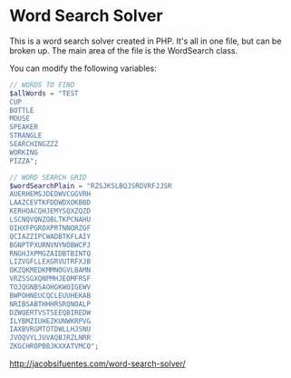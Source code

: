 # Word Search Solver

This is a word search solver created in PHP. It's all in one file, but can be broken up. The main area of the file is the WordSearch class.

You can modify the following variables:
```php
// WORDS TO FIND
$allWords = "TEST
CUP
BOTTLE
MOUSE
SPEAKER
STRANGLE
SEARCHINGZZZ
WORKING
PIZZA";

// WORD SEARCH GRID
$wordSearchPlain = "RZSJKSLBQJSRDVRFJJSR
AUERHEMSJDEDWVCGGVRH
LAAZCEVTKFDDWDXOKBBD
KERHOACQHJEMYSQXZQZD
LSCNQVQNZOBLTKPCNAHU
OIHXFPGROXPRTNNORZGF
QCIAZZIPCWADBTKFLAIY
BGNPTPXURNVNYNOBWCPJ
RNGHJXPMGZAIDBTBINTQ
LIZVGFLLEXGRVUTRFXJB
OKZQKMEDKMMNOGVLBAMN
VRZSSGXQNPMHJEOMFRSF
TOJQGNBSAOHGKWOIGEWV
BWPOHNEUCQCLEUUHEKAB
NRIBSABTHHHRSRQNOALP
DZWQERTVSTSEEQBIREDW
ILYBMZIUHEZKUNWKRPVG
IAXBVRGMTOTDWLLHJSNU
JVOQVYLJUVAQBJRZLNRR
ZKGCHROPBBJKXXATVMCQ";
```

http://jacobsifuentes.com/word-search-solver/
